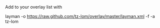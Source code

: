 Add to your overlay list with

layman -o https://raw.github.com/tz-lom/overlay/master/layman.xml -f -a tz-lom